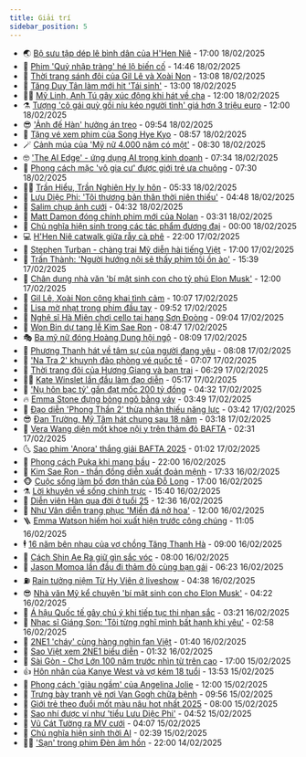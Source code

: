 ```yaml
---
title: Giải trí
sidebar_position: 5
---
```


<!-- vnexpress-giai-tri:START -->
- 🌏 [Bộ sưu tập dép lê bình dân của H&#39;Hen Niê](https://vnexpress.net/bo-suu-tap-dep-le-binh-dan-cua-h-hen-nie-4851034.html) - 17:00 18/02/2025
- 💫 [Phim &#39;Quỷ nhập tràng&#39; hé lộ biến cố](https://vnexpress.net/phim-quy-nhap-trang-he-lo-bien-co-4851132.html) - 14:46 18/02/2025
- 🌮 [Thời trang sánh đôi của Gil Lê và Xoài Non](https://vnexpress.net/thoi-trang-sanh-doi-cua-gil-le-va-xoai-non-4850468.html) - 13:08 18/02/2025
- 🧠 [Tăng Duy Tân làm mới hit &#39;Tái sinh&#39;](https://vnexpress.net/tang-duy-tan-lam-moi-hit-tai-sinh-4851050.html) - 13:00 18/02/2025
- 👨‍🏫 [Mỹ Linh, Anh Tú gây xúc động khi hát về cha](https://vnexpress.net/my-linh-anh-tu-gay-xuc-dong-khi-hat-ve-cha-4850845.html) - 12:00 18/02/2025
- ⚗️ [Tượng &#39;cô gái quỳ gối níu kéo người tình&#39; giá hơn 3 triệu euro](https://vnexpress.net/tuong-co-gai-quy-goi-niu-keo-nguoi-tinh-gia-hon-3-trieu-euro-4850801.html) - 12:00 18/02/2025
- 😎 [&#39;Ảnh đế Hàn&#39; hưởng án treo](https://vnexpress.net/anh-de-han-huong-an-treo-4851078.html) - 09:54 18/02/2025
- 🫣 [Tặng vé xem phim của Song Hye Kyo](https://vnexpress.net/tang-ve-xem-phim-cua-song-hye-kyo-4850838.html) - 08:57 18/02/2025
- 🪄 [Cảnh múa của &#39;Mỹ nữ 4.000 năm có một&#39;](https://vnexpress.net/canh-mua-cua-my-nu-4-000-nam-co-mot-4850959.html) - 08:30 18/02/2025
- 🤓 [&#39;The AI Edge&#39; - ứng dụng AI trong kinh doanh](https://vnexpress.net/the-ai-edge-ung-dung-ai-trong-kinh-doanh-4847623.html) - 07:34 18/02/2025
- 🫶 [Phong cách mặc &#39;vô gia cư&#39; được giới trẻ ưa chuộng](https://vnexpress.net/phong-cach-mac-vo-gia-cu-duoc-gioi-tre-ua-chuong-4850851.html) - 07:30 18/02/2025
- 🧑‍🏫 [Trần Hiểu, Trần Nghiên Hy ly hôn](https://vnexpress.net/tran-hieu-tran-nghien-hy-ly-hon-4850929.html) - 05:33 18/02/2025
- 🦄 [Lưu Diệc Phi: &#39;Tôi thương bản thân thời niên thiếu&#39;](https://vnexpress.net/luu-diec-phi-toi-thuong-ban-than-thoi-nien-thieu-4850607.html) - 04:48 18/02/2025
- 💫 [Salim chụp ảnh cưới](https://vnexpress.net/salim-chup-anh-cuoi-4850805.html) - 04:32 18/02/2025
- 🎊 [Matt Damon đóng chính phim mới của Nolan](https://vnexpress.net/matt-damon-dong-chinh-phim-moi-cua-nolan-4850742.html) - 03:31 18/02/2025
- 👹 [Chủ nghĩa hiện sinh trong các tác phẩm đương đại](https://vnexpress.net/chu-nghia-hien-sinh-trong-cac-tac-pham-duong-dai-4847889.html) - 00:00 18/02/2025
- 💻 [H&#39;Hen Niê catwalk giữa rẫy cà phê](https://vnexpress.net/h-hen-nie-catwalk-giua-ray-ca-phe-4850621.html) - 22:00 17/02/2025
- 🤡 [Stephen Turban - chàng trai Mỹ diễn hài tiếng Việt](https://vnexpress.net/stephen-turban-chang-trai-my-dien-hai-tieng-viet-4848563.html) - 17:00 17/02/2025
- 🥰 [Trấn Thành: &#39;Người hướng nội sẽ thấy phim tôi ồn ào&#39;](https://vnexpress.net/tran-thanh-nguoi-huong-noi-se-thay-phim-toi-on-ao-4850707.html) - 15:39 17/02/2025
- 🚀 [Chân dung nhà văn &#39;bí mật sinh con cho tỷ phú Elon Musk&#39;](https://vnexpress.net/chan-dung-nha-van-bi-mat-sinh-con-cho-ty-phu-elon-musk-4850362.html) - 12:00 17/02/2025
- 📝 [Gil Lê, Xoài Non công khai tình cảm](https://vnexpress.net/gil-le-xoai-non-cong-khai-tinh-cam-4850544.html) - 10:07 17/02/2025
- 🐲 [Lisa mờ nhạt trong phim đầu tay](https://vnexpress.net/lisa-mo-nhat-trong-phim-dau-tay-4850494.html) - 09:52 17/02/2025
- 🎃 [Nghệ sĩ Hà Miên chơi cello tại hang Sơn Đoòng](https://vnexpress.net/nghe-si-ha-mien-choi-cello-tai-hang-son-doong-4850382.html) - 09:04 17/02/2025
- 🤠 [Won Bin dự tang lễ Kim Sae Ron](https://vnexpress.net/won-bin-du-tang-le-kim-sae-ron-4850578.html) - 08:47 17/02/2025
- 🎭 [Ba mỹ nữ đóng Hoàng Dung hội ngộ](https://vnexpress.net/ba-my-nu-dong-hoang-dung-hoi-ngo-4850514.html) - 08:09 17/02/2025
- 🧰 [Phương Thanh hát về tâm sự của người đang yêu](https://vnexpress.net/phuong-thanh-hat-ve-tam-su-cua-nguoi-dang-yeu-4850268.html) - 08:08 17/02/2025
- 🦍 [&#39;Na Tra 2&#39; khuynh đảo phòng vé quốc tế](https://vnexpress.net/na-tra-2-khuynh-dao-phong-ve-quoc-te-4850267.html) - 07:07 17/02/2025
- 🌝 [Thời trang đôi của Hương Giang và bạn trai](https://vnexpress.net/thoi-trang-doi-cua-huong-giang-va-ban-trai-4850409.html) - 06:29 17/02/2025
- 🧑‍💻 [Kate Winslet lần đầu làm đạo diễn](https://vnexpress.net/kate-winslet-lan-dau-lam-dao-dien-4850366.html) - 05:17 17/02/2025
- 🥸 [&#39;Nụ hôn bạc tỷ&#39; gần đạt mốc 200 tỷ đồng](https://vnexpress.net/nu-hon-bac-ty-gan-dat-moc-200-ty-dong-4850405.html) - 04:32 17/02/2025
- 🔥 [Emma Stone đựng bỏng ngô bằng váy](https://vnexpress.net/emma-stone-dung-bong-ngo-bang-vay-4850313.html) - 03:49 17/02/2025
- 🐎 [Đạo diễn &#39;Phong Thần 2&#39; thừa nhận thiếu năng lực](https://vnexpress.net/dao-dien-phong-than-2-thua-nhan-thieu-nang-luc-4850286.html) - 03:42 17/02/2025
- 😎 [Đan Trường, Mỹ Tâm hát chung sau 18 năm](https://vnexpress.net/dan-truong-my-tam-hat-chung-sau-18-nam-4850330.html) - 03:18 17/02/2025
- 🦄 [Vera Wang diện mốt khoe nội y trên thảm đỏ BAFTA](https://vnexpress.net/vera-wang-dien-mot-khoe-noi-y-tren-tham-do-bafta-4850289.html) - 02:31 17/02/2025
- 🌜 [Sao phim &#39;Anora&#39; thắng giải BAFTA 2025](https://vnexpress.net/sao-phim-anora-thang-giai-bafta-2025-4850242.html) - 01:02 17/02/2025
- 🚦 [Phong cách Puka khi mang bầu](https://vnexpress.net/phong-cach-puka-khi-mang-bau-4847653.html) - 22:00 16/02/2025
- 🧐 [Kim Sae Ron - thần đồng diễn xuất đoản mệnh](https://vnexpress.net/kim-sae-ron-than-dong-dien-xuat-doan-menh-4850193.html) - 17:33 16/02/2025
- 🐵 [Cuộc sống làm bố đơn thân của Đỗ Long](https://vnexpress.net/cuoc-song-lam-bo-don-than-cua-do-long-4850174.html) - 17:00 16/02/2025
- ⚗️ [Lời khuyên về sống chính trực](https://vnexpress.net/loi-khuyen-ve-song-chinh-truc-4849822.html) - 15:40 16/02/2025
- 👺 [Diễn viên Hàn qua đời ở tuổi 25](https://vnexpress.net/dien-vien-han-qua-doi-o-tuoi-25-4850176.html) - 12:36 16/02/2025
- 🌊 [Như Vân diễn trang phục &#39;Miền đá nở hoa&#39;](https://vnexpress.net/nhu-van-dien-trang-phuc-mien-da-no-hoa-4850117.html) - 12:00 16/02/2025
- 🪜 [Emma Watson hiếm hoi xuất hiện trước công chúng](https://vnexpress.net/emma-watson-hiem-hoi-xuat-hien-truoc-cong-chung-4850118.html) - 11:05 16/02/2025
- 🕴 [16 năm bên nhau của vợ chồng Tăng Thanh Hà](https://vnexpress.net/16-nam-ben-nhau-cua-vo-chong-tang-thanh-ha-4850112.html) - 09:00 16/02/2025
- 💃 [Cách Shin Ae Ra giữ gìn sắc vóc](https://vnexpress.net/cach-shin-ae-ra-giu-gin-sac-voc-4844133.html) - 08:00 16/02/2025
- 🦄 [Jason Momoa lần đầu đi thảm đỏ cùng bạn gái](https://vnexpress.net/jason-momoa-lan-dau-di-tham-do-cung-ban-gai-4850097.html) - 06:23 16/02/2025
- ⛽️ [Rain tưởng niệm Từ Hy Viên ở liveshow](https://vnexpress.net/rain-tuong-niem-tu-hy-vien-o-liveshow-4850079.html) - 04:38 16/02/2025
- 😎 [Nhà văn Mỹ kể chuyện &#39;bí mật sinh con cho Elon Musk&#39;](https://vnexpress.net/nha-van-my-ke-chuyen-bi-mat-sinh-con-cho-elon-musk-4850053.html) - 04:22 16/02/2025
- 🌊 [Á hậu Quốc tế gây chú ý khi tiếp tục thi nhan sắc](https://vnexpress.net/a-hau-quoc-te-gay-chu-y-khi-tiep-tuc-thi-nhan-sac-4850054.html) - 03:21 16/02/2025
- 🐲 [Nhạc sĩ Giáng Son: &#39;Tôi từng nghĩ mình bất hạnh khi yêu&#39;](https://vnexpress.net/nhac-si-giang-son-toi-tung-nghi-minh-bat-hanh-khi-yeu-4850041.html) - 02:58 16/02/2025
- 💂 [2NE1 &#39;cháy&#39; cùng hàng nghìn fan Việt](https://vnexpress.net/2ne1-chay-cung-hang-nghin-fan-viet-4849873.html) - 01:40 16/02/2025
- 🙉 [Sao Việt xem 2NE1 biểu diễn](https://vnexpress.net/sao-viet-xem-2ne1-bieu-dien-4850037.html) - 01:32 16/02/2025
- 💪 [Sài Gòn - Chợ Lớn 100 năm trước nhìn từ trên cao](https://vnexpress.net/sai-gon-cho-lon-100-nam-truoc-nhin-tu-tren-cao-4849966.html) - 17:00 15/02/2025
- 👍 [Hôn nhân của Kanye West và vợ kém 18 tuổi](https://vnexpress.net/hon-nhan-cua-kanye-west-va-vo-kem-18-tuoi-4849423.html) - 13:53 15/02/2025
- 💪 [Phong cách &#39;giàu ngầm&#39; của Angelina Jolie](https://vnexpress.net/phong-cach-giau-ngam-cua-angelina-jolie-4849106.html) - 12:00 15/02/2025
- 💄 [Trưng bày tranh vẽ nơi Van Gogh chữa bệnh](https://vnexpress.net/trung-bay-tranh-ve-noi-van-gogh-chua-benh-4849830.html) - 09:56 15/02/2025
- 🦩 [Giới trẻ theo đuổi mốt màu nâu hot nhất 2025](https://vnexpress.net/gioi-tre-theo-duoi-mot-mau-nau-hot-nhat-2025-4848734.html) - 08:00 15/02/2025
- 🥸 [Sao nhí được ví như &#39;tiểu Lưu Diệc Phi&#39;](https://vnexpress.net/sao-nhi-duoc-vi-nhu-tieu-luu-diec-phi-4849842.html) - 04:52 15/02/2025
- 🧰 [Vũ Cát Tường ra MV cưới](https://vnexpress.net/vu-cat-tuong-ra-mv-cuoi-4849805.html) - 04:07 15/02/2025
- 💼 [Chủ nghĩa hiện sinh thời AI](https://vnexpress.net/chu-nghia-hien-sinh-thoi-ai-4847854.html) - 02:39 15/02/2025
- 🧑‍💻 [&#39;Sạn&#39; trong phim Đèn âm hồn](https://vnexpress.net/san-trong-phim-den-am-hon-4846341.html) - 22:00 14/02/2025<!-- vnexpress-giai-tri:END -->
